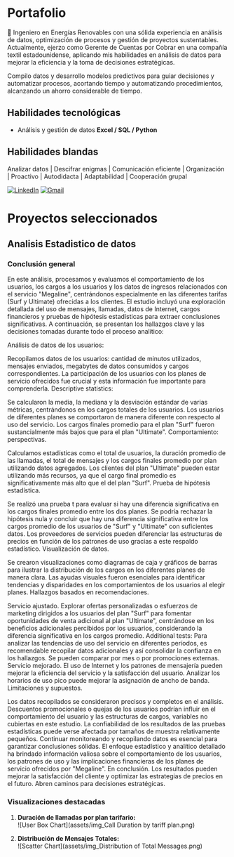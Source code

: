# Portafolio

🌱 Ingeniero en Energías Renovables con una sólida experiencia en análisis de datos, optimización de procesos y gestión de proyectos sustentables. Actualmente, ejerzo como Gerente de Cuentas por Cobrar en una compañía textil estadounidense, aplicando mis habilidades en análisis de datos para mejorar la eficiencia y la toma de decisiones estratégicas.

Compilo datos y desarrollo modelos predictivos para guiar decisiones y automatizar procesos, acortando tiempo y automatizando procedimientos, alcanzando un ahorro considerable de tiempo.

## Habilidades tecnológicas
- Análisis y gestión de datos **Excel / SQL / Python**

## Habilidades blandas

Analizar datos | Descifrar enigmas | Comunicación eficiente | Organización | Proactivo | Autodidacta | Adaptabilidad | Cooperación grupal


[![LinkedIn](https://img.shields.io/badge/linkedin-%23295F98.svg?style=for-the-badge&logo=linkedin&logoColor=white)](https://www.linkedin.com/in/ana-sosa-lv/)
[![Gmail](https://img.shields.io/badge/Gmail-295F98?style=for-the-badge&logo=gmail&logoColor=white)](mailto:sosavargasana@gmail.com)



# Proyectos seleccionados

## Analisis Estadistico de datos
### Conclusión general

En este análisis, procesamos y evaluamos el comportamiento de los usuarios, los cargos a los usuarios y los datos de ingresos relacionados con el servicio "Megaline", centrándonos especialmente en las diferentes tarifas (Surf y Ultimate) ofrecidas a los clientes. El estudio incluyó una exploración detallada del uso de mensajes, llamadas, datos de Internet, cargos financieros y pruebas de hipótesis estadísticas para extraer conclusiones significativas. A continuación, se presentan los hallazgos clave y las decisiones tomadas durante todo el proceso analítico:

Análisis de datos de los usuarios:

Recopilamos datos de los usuarios: cantidad de minutos utilizados, mensajes enviados, megabytes de datos consumidos y cargos correspondientes.  La participación de los usuarios con los planes de servicio ofrecidos fue crucial y esta información fue importante para comprenderla.
 Descriptive statistics:

 Se calcularon la media, la mediana y la desviación estándar de varias métricas, centrándonos en los cargos totales de los usuarios.  Los usuarios de diferentes planes se comportaron de manera diferente con respecto al uso del servicio. Los cargos finales promedio para el plan "Surf" fueron sustancialmente más bajos que para el plan "Ultimate".
 Comportamiento: perspectivas.

 Calculamos estadísticas como el total de usuarios, la duración promedio de las llamadas, el total de mensajes y los cargos finales promedio por plan utilizando datos agregados.  Los clientes del plan "Ultimate" pueden estar utilizando más recursos, ya que el cargo final promedio es significativamente más alto que el del plan "Surf".
 Prueba de hipótesis estadística.

 Se realizó una prueba t para evaluar si hay una diferencia significativa en los cargos finales promedio entre los dos planes.  Se podría rechazar la hipótesis nula y concluir que hay una diferencia significativa entre los cargos promedio de los usuarios de "Surf" y "Ultimate" con suficientes datos.  Los proveedores de servicios pueden diferenciar las estructuras de precios en función de los patrones de uso gracias a este respaldo estadístico.
 Visualización de datos.

 Se crearon visualizaciones como diagramas de caja y gráficos de barras para ilustrar la distribución de los cargos en los diferentes planes de manera clara.  Las ayudas visuales fueron esenciales para identificar tendencias y disparidades en los comportamientos de los usuarios al elegir planes.
 Hallazgos basados en recomendaciones.

 Servicio ajustado.  Explorar ofertas personalizadas o esfuerzos de marketing dirigidos a los usuarios del plan "Surf" para fomentar oportunidades de venta adicional al plan "Ultimate", centrándose en los beneficios adicionales percibidos por los usuarios, considerando la diferencia significativa en los cargos promedio.
 Additional tests:  Para analizar las tendencias de uso del servicio en diferentes períodos, es recomendable recopilar datos adicionales y así consolidar la confianza en los hallazgos. Se pueden comparar por mes o por promociones externas.
 Servicio mejorado.  El uso de Internet y los patrones de mensajería pueden mejorar la eficiencia del servicio y la satisfacción del usuario.  Analizar los horarios de uso pico puede mejorar la asignación de ancho de banda.
 Limitaciones y supuestos.

 Los datos recopilados se consideraron precisos y completos en el análisis.  Descuentos promocionales o quejas de los usuarios podrían influir en el comportamiento del usuario y las estructuras de cargos, variables no cubiertas en este estudio.
 La confiabilidad de los resultados de las pruebas estadísticas puede verse afectada por tamaños de muestra relativamente pequeños.  Continuar monitoreando y recopilando datos es esencial para garantizar conclusiones sólidas.
 El enfoque estadístico y analítico detallado ha brindado información valiosa sobre el comportamiento de los usuarios, los patrones de uso y las implicaciones financieras de los planes de servicio ofrecidos por "Megaline". En conclusión.  Los resultados pueden mejorar la satisfacción del cliente y optimizar las estrategias de precios en el futuro. Abren caminos para decisiones estratégicas.


### Visualizaciones destacadas
1. **Duración de llamadas por plan tarifario:**  
![User Box Chart](assets/img_Call Duration by tariff plan.png)

2. **Distribución de Mensajes Totales:**  
![Scatter Chart](assets/img_Distribution of Total Messages.png)

